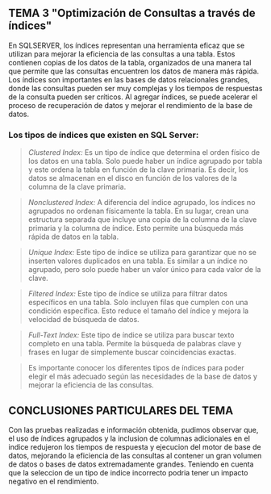 ## TEMA 3 "Optimización de Consultas a través de índices"

En SQLSERVER, los índices representan una herramienta eficaz que se utilizan para mejorar la eficiencia de las consultas a una tabla. Estos contienen copias de los datos de la tabla, organizados de una manera tal que permite que las consultas encuentren los datos de manera más rápida. Los índices son importantes en las bases de datos relacionales grandes, donde las consultas pueden ser muy complejas y los tiempos de respuestas de la consulta pueden ser críticos. Al agregar índices, se puede acelerar el proceso de recuperación de datos y mejorar el rendimiento de la base de datos.

### Los tipos de índices que existen en SQL Server:

> _Clustered Index:_ Es un tipo de índice que determina el orden físico de los datos en una tabla. Solo puede haber un índice agrupado por tabla y este ordena la tabla en función de la clave primaria. Es decir, los datos se almacenan en el disco en función de los valores de la columna de la clave primaria.

> _Nonclustered Index:_ A diferencia del índice agrupado, los índices no agrupados no ordenan físicamente la tabla. En su lugar, crean una estructura separada que incluye una copia de la columna de la clave primaria y la columna de índice. Esto permite una búsqueda más rápida de datos en la tabla.

> _Unique Index:_ Este tipo de índice se utiliza para garantizar que no se inserten valores duplicados en una tabla. Es similar a un índice no agrupado, pero solo puede haber un valor único para cada valor de la clave.

> _Filtered Index:_ Este tipo de índice se utiliza para filtrar datos específicos en una tabla. Solo incluyen filas que cumplen con una condición específica. Esto reduce el tamaño del índice y mejora la velocidad de búsqueda de datos.

> _Full-Text Index:_ Este tipo de índice se utiliza para buscar texto completo en una tabla. Permite la búsqueda de palabras clave y frases en lugar de simplemente buscar coincidencias exactas.

> Es importante conocer los diferentes tipos de índices para poder elegir el más adecuado según las necesidades de la base de datos y mejorar la eficiencia de las consultas.

## CONCLUSIONES PARTICULARES DEL TEMA

Con las pruebas realizadas e información obtenida, pudimos observar que, el uso de índices agrupados y la inclusion de columnas adicionales en el indice redujeron los tiempos de respuesta y ejecucion del motor de base de datos, mejorando la eficiencia de las consultas al contener un gran volumen de datos o bases de datos extremadamente grandes. Teniendo en cuenta que la seleccion de un tipo de indice incorrecto podria tener un impacto negativo en el rendimiento.
